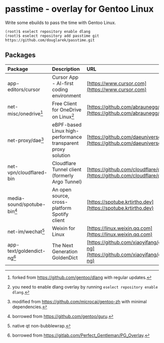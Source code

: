 passtime - overlay for Gentoo Linux
==================================

Write some ebuilds to pass the time with Gentoo Linux.

```
(root)$ eselect repository enable dlang
(root)$ eselect repository add passtime git https://github.com/douglarek/passtime.git
```

## Packages<a name="packages"></a>

| Package                      | Description                                                   | URL                                                                                                                 |
| :--------------------------- | :------------------------------------------------------------ | :-------------------------------------------------------------------------------------------------------------------|
| app-editors/cursor           | Cursor App - AI-first coding environment                      | [https://www.cursor.com](https://www.cursor.com)                                                                    |
| net-misc/onedrive[^1]        | Free Client for OneDrive on Linux[^2]                         | [https://github.com/abraunegg/onedrive](https://github.com/abraunegg/onedrive)                                      |
| net-proxy/dae[^3]            | eBPF-based Linux high-performance transparent proxy solution  | [https://github.com/daeuniverse/dae](https://github.com/daeuniverse/dae)                                            |
| net-vpn/cloudflared-bin      | Cloudflare Tunnel client (formerly Argo Tunnel)               | [https://github.com/cloudflare/cloudflared](https://github.com/cloudflare/cloudflared)                              |
| media-sound/spotube-bin[^4]  | An open source, cross-platform Spotify client                 | [https://spotube.krtirtho.dev](https://spotube.krtirtho.dev)                                                        |
| net-im/wechat[^5]            | Weixin for Linux                                              | [https://linux.weixin.qq.com](https://linux.weixin.qq.com)                                                          |
| app-text/goldendict-ng[^6]   | The Next Generation GoldenDict                                | [https://github.com/xiaoyifang/goldendict-ng](https://github.com/xiaoyifang/goldendict-ng)                          |

[^1]: forked from https://github.com/gentoo/dlang with regular updates.
[^2]: you need to enable dlang overlay by running `eselect repository enable dlang`.
[^3]: modified from https://github.com/microcai/gentoo-zh with minimal dependencies.
[^4]: borrowed from https://github.com/gentoo/guru.
[^5]: native qt non-bubblewrap.
[^6]: borrowed from https://gitlab.com/Perfect_Gentleman/PG_Overlay.


